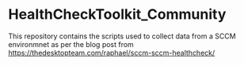 # HealthCheckToolkit_Community
This repository contains the scripts used to collect data from a SCCM environmnet as per the blog post from https://thedesktopteam.com/raphael/sccm-sccm-healthcheck/
